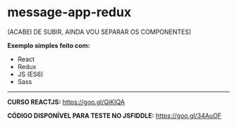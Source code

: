 # message-app-redux

(ACABEI DE SUBIR, AINDA VOU SEPARAR OS COMPONENTES)

<b>Exemplo simples feito com:</b>
- React
- Redux
- JS (ES6)
- Sass

<hr />

<b>CURSO REACTJS:</b> https://goo.gl/QjKIQA

<b>CÓDIGO DISPONÍVEL PARA TESTE NO JSFIDDLE:</b> https://goo.gl/34AuOF
